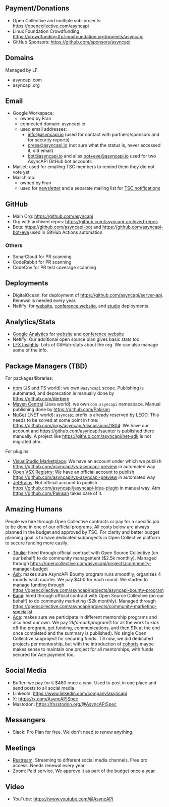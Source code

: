 ## Payment/Donations

- Open Collective and multiple sub-projects: https://opencollective.com/asyncapi
- Linux Foundation Crowdfunding: https://crowdfunding.lfx.linuxfoundation.org/projects/asyncapi
- GitHub Sponsors: https://github.com/sponsors/asyncapi

## Domains

Managed by LF.

- asyncapi.com
- asyncapi.org

## Email

- Google Workspace:
  - owned by Fran
  - connected domain: asyncapi.io
  - used email addresses:
    - info@asyncapi.io (used for contact with partners/sponsors and for security reports)
    - press@asyncapi.io (not sure what the status is, never accessed it, old email)
    - bot@asyncapi.io and alias bot+eve@asyncapi.io used for two AsyncAPI GitHub bot accounts
- Mailjet: used for emailing TSC members to remind them they did not vote yet
- Mailchimp:
  - owned by Fran
  - used for [newsletter](https://www.asyncapi.com/en/newsletter) and a separate mailing list for [TSC notifications](https://www.asyncapi.com/community/tsc)

## GitHub

- Main Org: https://github.com/asyncapi
- Org with archived repos: https://github.com/asyncapi-archived-repos
- Bots: https://github.com/asyncapi-bot and https://github.com/asyncapi-bot-eve used in GitHub Actions automation

### Others

- SonarCloud for PR scanning
- CodeRabbit for PR scanning
- CodeCov for PR test coverage scanning
  
## Deployments

- DigitalOcean: for deployment of https://github.com/asyncapi/server-api. Renewal is needed every year.
- Netlify: for [website](https://github.com/asyncapi/website), [conference website](https://github.com/asyncapi/conference-website), and [studio](https://github.com/asyncapi/studio) deployments.

## Analytics/Stats

- [Google Analytics](https://analytics.google.com/analytics/web/#/p271857523) for [website](https://github.com/asyncapi/website) and [conference website](https://github.com/asyncapi/conference-website)
- Netlify: Our additional open source plan gives basic stats too
- [LFX Insights](https://lfx.linuxfoundation.org/tools/insights/): Lots of GitHub-stats about the org. We can also manage some of the info.

## Package Managers (TBD)

For packages/libraries:
- [npm](https://www.npmjs.com/) (JS and TS world): we own `@asyncapi` scope. Publishing is automated, and deprecation is manually done by https://github.com/derberg
- [Maven Central](https://central.sonatype.com/) (Java world): we own `com.asyncapi` namespace. Manual publishing done by https://github.com/Pakisan
- [NuGet](https://www.nuget.org/) (.NET world): `asyncapi` prefix is already reserved by LEGO. This needs to be solved at some point in time: https://github.com/orgs/asyncapi/discussions/1804. We have our account and https://github.com/asyncapi/saunter is published there manually. A project like https://github.com/asyncapi/net-sdk is not migrated atm.

For plugins:
- [VisualStudio Marketplace](https://marketplace.visualstudio.com/publishers/asyncapi): We have an account under which we publish https://github.com/asyncapi/vs-asyncapi-preview in automated way
- [Open VSX Registry](https://open-vsx.org/namespace/asyncapi): We have an official account to publish https://github.com/asyncapi/vs-asyncapi-preview in automated way
- [JetBrains](https://plugins.jetbrains.com/plugin/15673-asyncapi#): Not official account to publish https://github.com/asyncapi/jasyncapi-idea-plugin in manual way. Atm https://github.com/Pakisan takes care of it.

## Amazing Humans

People we hire through Open Collective contracts or pay for a specific job to be done in one of our official programs. All costs below are always planned in the budget and approved by TSC. For clarity and better budget planning goal is to have dedicated subprojects in Open Collective platform to secure funding more easily.

- [Thulie](https://github.com/thulieblack): hired through official contract with Open Source Collective (on our behalf) to do community management ($2.5k monthly). Managed through https://opencollective.com/asyncapi/projects/community-manager-budget
- [Ash](https://github.com/aeworxet): makes sure AsyncAPI Bounty program runs smoothly, organizes 4 rounds each quarter. We pay $400 for each round. We started to manage funding through https://opencollective.com/asyncapi/projects/asyncapi-bounty-program
- [Bami](https://github.com/iambami): hired through official contract with Open Source Collective (on our behalf) to do community marketing ($2k monthly). Managed through https://opencollective.com/asyncapi/projects/community-marketing-specialist
- [Ace](https://github.com/AceTheCreator): makes sure we participate in different mentorship programs and also host our own. We pay $2k for each program ($1 for all the work to kick off the program, get funding, communications, and then $1k at the end once completed and the summary is published). No single Open Collective subproject for securing funds. Till now, we did dedicated projects per mentorship, but with the introduction of [cohorts](https://www.asyncapi.com/blog/2024-mentorship-program-summary#refocus-setting-our-future-intentions) maybe makes sense to maintain one project for all mentorships, with funds secured for Ace payment too.

## Social Media

- Buffer: we pay for it $480 once a year. Used to post in one place and send posts to all social media
- LinkedIn: https://www.linkedin.com/company/asyncapi
- X: https://x.com/AsyncAPISpec
- Mastodon: https://fosstodon.org/@AsyncAPISpec

## Messangers

- Slack: Pro Plan for free. We don't need to renew anything.

## Meetings

- [Restream](https://restream.io/): Streaming to different social media channels. Free pro access. Needs renewal every year.
- Zoom: Paid service. We approve it as part of the budget once a year.

## Video

- YouTube: https://www.youtube.com/@AsyncAPI
